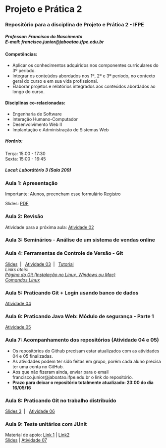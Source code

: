 # Projeto e Prática 2
<h3>Repositório para a disciplina de Projeto e Prática 2 - IFPE</h3>
<h5>Professor: Francisco do Nascimento <BR />
E-mail: francisco.junior@jaboatao.ifpe.edu.br
</h5>

<h4>Competências:</h4>
<ul>
<li>Aplicar os conhecimentos adquiridos nos componentes curriculares do 3º período. </li>
<li>Integrar os conteúdos abordados nos 1º, 2º e 3º período, no contexto geral do curso e em sua vida profissional. </li>
<li>Elaborar projetos e relatórios integrados aos conteúdos abordados ao longo do curso.</li>
</ul>

<h4>Disciplinas co-relacionadas: </h4>
<ul>
<li>Engenharia de Software</li>
<li>Interação Humano-Computador</li>
<li>Desenvolvimento Web II</li>
<li>Implantação e Administração de Sistemas Web</li>
</ul>

<h5>Horário: </h5>
Terça: 15:00 - 17:30 <BR />
Sexta: 15:00 - 16:45

<h5>Local: Laborátório 3 (Sala 209)</h5>

<h3>Aula 1: Apresentação</h3>
<p>Importante: Alunos, preencham esse formulário <a href='http://bit.ly/ifpe-registroalunos'>Registro</a> </p>
Slides: <a href='https://www.dropbox.com/s/5za1339vexugbbn/PP2-Aula01.pdf?dl=0'>PDF</a>

<h3>Aula 2: Revisão</h3>
<p class='destaque'>Atividade para a próxima aula: <a href='https://www.dropbox.com/s/eyl53kd590e9jlp/PP02-Atividade02.pdf?dl=0' target='_blank'>Atividade 02</a></p>

<h3>Aula 3: Seminários - Análise de um sistema de vendas online</h3>

<H3>Aula 4: Ferramentas de Controle de Versão - Git </h3>
<a href="https://www.dropbox.com/s/4cizlzx8aeq6y30/PP2-Aula02.pdf?dl=0" target="_blank">Slides</a>&nbsp;&nbsp;|&nbsp;&nbsp;
<a href="https://www.dropbox.com/s/47zkg705g0qdobl/PP02-Atividade03.pdf?dl=0">Atividade 03</a>&nbsp;&nbsp;|&nbsp;&nbsp;
<a href="https://www.dropbox.com/s/bv65nn857rsowwi/git-tutorial.pdf?dl=0">Tutorial</a> <BR />
<i>Links úteis: <br />
<a href="https://git-scm.com/book/pt-br/v1/Primeiros-passos-Instalando-Git" target="_blank">Página do Git (Instalação no Linux, Windows ou Mac)</a> <br />
<a href="http://www.comandoslinux.com/" target="_blank">Comandos Linux</a><br />
</i>
<H3>Aula 5: Praticando Git + Login usando banco de dados </h3>
<a href="https://www.dropbox.com/s/a8ehownh5r57ftu/PP02-Atividade04.pdf?dl=0">Atividade 04</a>

<H3>Aula 6: Praticando Java Web: Módulo de segurança - Parte 1 </h3>
<a href="https://www.dropbox.com/s/n0zgit9bjpsvkmi/PP02-Atividade05.pdf?dl=0">Atividade 05</a>

<H3>Aula 7: Acompanhamento dos repositórios (Atividade 04 e 05)</h3>
<ul>
<li>Os repositórios do Github precisam estar atualizados com as atividades 04 e 05 finalizadas.</li>
<li>As atividades podem ter sido feitas em grupo, porém cada aluno precisa ter uma conta no GitHub.</li>
<li>Aos que não fizeram ainda, enviar para o email francisco.junior@jaboatao.ifpe.edu.br o link do repositório.</li>
<li><b>Prazo para deixar o repositório totalmente atualizado: 23:00 do dia 16/05/16</b></li>
</ul>

<h3>Aula 8: Praticando Git no trabalho distribuído </h3>
<a href="https://www.dropbox.com/s/e118mly64r3vkkd/PP2-Aula03.pdf?dl=0">Slides 3</a>&nbsp;&nbsp;|&nbsp;&nbsp;
<a href="https://www.dropbox.com/s/ic29mw4zbaygd1p/PP02-Atividade06.pdf?dl=0">Atividade 06</a>

<h3>Aula 9: Teste unitários com JUnit</h3>
Material de apoio: <a href="http://www.devmedia.com.br/junit-implementando-testes-unitarios-em-java-parte-i/1432">Link 1</a>&nbsp;|&nbsp;<a href="http://www.java.marcric.com/cursos/java-01/pages/008-aula04junit1.html">Link2</a><br />
<a href="">Slides</a>&nbsp;|&nbsp;<a href="">Atividade 07</a>

